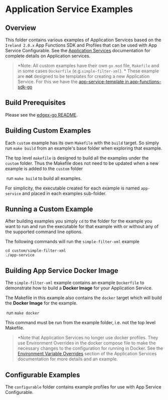 # Application Service Examples

## Overview

This folder contains various examples of Application Services based on the `Ireland 2.0.x` App Functions SDK and Profiles that can be used with App Service Configurable. See the [Application Services](https://docs.edgexfoundry.org/1.2/microservices/application/ApplServices/.) documentation for complete details on Application services.

> *Note: All custom examples have their own `go.mod` file, `Makefile` and in some cases `Dockerfile` (e.g.`simple-filter-xml`). * These example are **not** designed to be templates for creating a new Application Service.  For this we have the [app-service-template in app-functions-sdk-go](https://github.com/edgexfoundry/app-functions-sdk-go/blob/main/app-service-template/README.md)

## Build Prerequisites

Please see the [edgex-go README](https://github.com/edgexfoundry/edgex-go/blob/master/README.md).

## Building Custom Examples

Each `custom` example has its own `Makefile` with the `build` target. So simply run `make build` from an example's base folder when exploring that example.

The top level `makefile` is designed to build all the examples under the `custom` folder. Thus the Makefile does not need to be updated when a new example is added to the `custom` folder

​	run `make build` to build all examples.

For simplicity, the executable created for each example is named `app-service` and placed in each examples sub-folder.

## Running a Custom Example

After building examples you simply `cd` to the folder for the example you want to run and run the executable for that example with or without any of the supported command line options.

The following commands will run the `simple-filter-xml` example

```
cd custom/simple-filter-xml
./app-service
```

## Building App Service Docker Image

The  `simple-filter-xml` example contains an example `Dockerfile` to demonstrate how to build a **Docker Image** for your Application Service. 

The Makefile in this example also contains the `docker` target which will build the **Docker Image** for the example.

​	run `make docker`

This command must be run from the example folder, i.e. not the top level Makefile.

> *Note that Application Services no longer use docker profiles. They use Environment Overrides in the docker compose file to make the necessary changes to the configuration for running in Docker. See the [Environment Variable Overrides](https://docs.edgexfoundry.org/2.0/microservices/application/AdvancedTopics/#environment-variable-overrides) section of the Application Services documentation for more details and an example. 

## Configurable Examples

The `configurable` folder contains example profiles for use with App Service Configurable. 